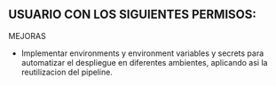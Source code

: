 
USUARIO CON LOS SIGUIENTES PERMISOS:
- 






MEJORAS
- Implementar environments y environment variables y secrets para automatizar el despliegue en diferentes ambientes, aplicando asi la reutilizacion del pipeline.